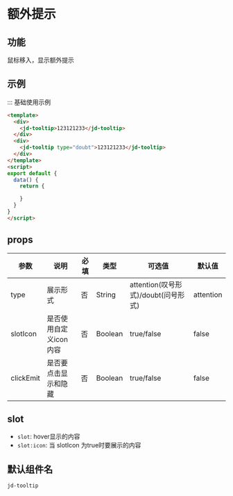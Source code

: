 # 额外提示

## 功能

鼠标移入，显示额外提示

## 示例

::: 基础使用示例

```html
<template>
  <div>
    <jd-tooltip>123121233</jd-tooltip>
  </div>
  <div>
    <jd-tooltip type="doubt">123121233</jd-tooltip>
  </div>
</template>
<script>
export default {
  data() {
    return {

    }
  }
}
</script>
```

## props

| 参数 | 说明 | 必填 | 类型 | 可选值 | 默认值 |
| --- | --- | --- | --- | --- | --- |
| type | 展示形式 | 否 | String | attention(叹号形式)/doubt(问号形式) | attention |
| slotIcon | 是否使用自定义icon内容 | 否 | Boolean | true/false | false |
| clickEmit | 是否要点击显示和隐藏 | 否 | Boolean | true/false | false |

## slot

- `slot`: hover显示的内容
- `slot:icon`: 当 slotIcon 为true时要展示的内容

## 默认组件名

`jd-tooltip`
